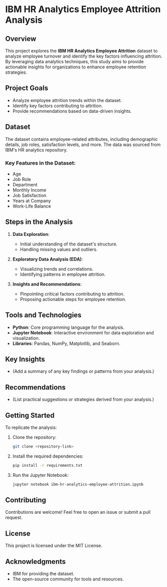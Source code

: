 # IBM HR Analytics Employee Attrition Analysis  

## Overview  
This project explores the **IBM HR Analytics Employee Attrition** dataset to analyze employee turnover and identify the key factors influencing attrition. By leveraging data analytics techniques, this study aims to provide actionable insights for organizations to enhance employee retention strategies.  

## Project Goals  
- Analyze employee attrition trends within the dataset.  
- Identify key factors contributing to attrition.  
- Provide recommendations based on data-driven insights.  

## Dataset  
The dataset contains employee-related attributes, including demographic details, job roles, satisfaction levels, and more. The data was sourced from IBM's HR analytics repository.  

### Key Features in the Dataset:  
- Age  
- Job Role  
- Department  
- Monthly Income  
- Job Satisfaction  
- Years at Company  
- Work-Life Balance  

## Steps in the Analysis  
1. **Data Exploration**:  
   - Initial understanding of the dataset's structure.  
   - Handling missing values and outliers.  

2. **Exploratory Data Analysis (EDA)**:  
   - Visualizing trends and correlations.  
   - Identifying patterns in employee attrition.  

3. **Insights and Recommendations**:  
   - Pinpointing critical factors contributing to attrition.  
   - Proposing actionable steps for employee retention.  

## Tools and Technologies  
- **Python**: Core programming language for the analysis.  
- **Jupyter Notebook**: Interactive environment for data exploration and visualization.  
- **Libraries**: Pandas, NumPy, Matplotlib, and Seaborn.  

## Key Insights  
- (Add a summary of any key findings or patterns from your analysis.)  

## Recommendations  
- (List practical suggestions or strategies derived from your analysis.)  

## Getting Started  
To replicate the analysis:  
1. Clone the repository:  
   ```bash  
   git clone <repository-link>  
   ```  
2. Install the required dependencies:  
   ```bash  
   pip install -r requirements.txt  
   ```  
3. Run the Jupyter Notebook:  
   ```bash  
   jupyter notebook ibm-hr-analytics-employee-attrition.ipynb  
   ```  

## Contributing  
Contributions are welcome! Feel free to open an issue or submit a pull request.  

## License  
This project is licensed under the MIT License.  

## Acknowledgments  
- IBM for providing the dataset.  
- The open-source community for tools and resources.  
